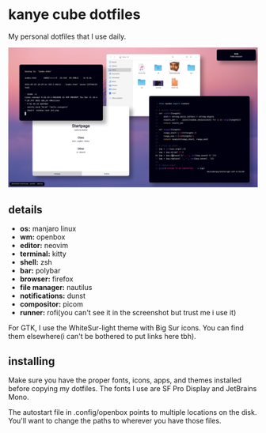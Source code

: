 # kanye cube dotfiles

My personal dotfiles that I use daily. 

![screenshot](/media/screenshot.png)

## details

- **os:** manjaro linux
- **wm:** openbox
- **editor:** neovim
- **terminal:** kitty
- **shell:** zsh
- **bar:** polybar
- **browser:** firefox
- **file manager:** nautilus
- **notifications:** dunst
- **compositor:** picom
- **runner:** rofi(you can't see it in the screenshot but trust me i use it)

For GTK, I use the WhiteSur-light theme with Big Sur icons. You can find them elsewhere(i can't be bothered to put links here tbh).

## installing

Make sure you have the proper fonts, icons, apps, and themes installed before copying my dotfiles. The fonts I use are SF Pro Display and JetBrains Mono.

The autostart file in .config/openbox points to multiple locations on the disk. You'll want to change the paths to wherever you have those files.
